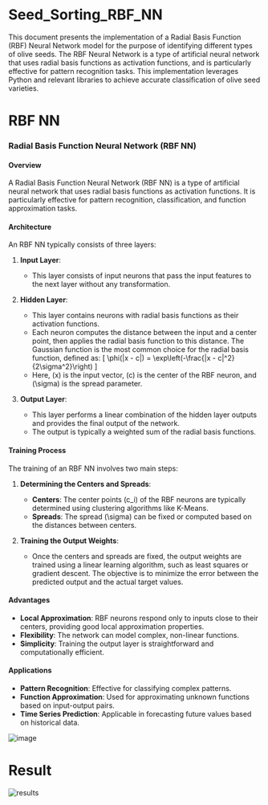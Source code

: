 # Seed_Sorting_RBF_NN

This document presents the implementation of a Radial Basis Function (RBF) Neural Network model for the purpose of identifying different types of olive seeds. The RBF Neural Network is a type of artificial neural network that uses radial basis functions as activation functions, and is particularly effective for pattern recognition tasks. This implementation leverages Python and relevant libraries to achieve accurate classification of olive seed varieties.

# RBF NN

### Radial Basis Function Neural Network (RBF NN)

#### Overview
A Radial Basis Function Neural Network (RBF NN) is a type of artificial neural network that uses radial basis functions as activation functions. It is particularly effective for pattern recognition, classification, and function approximation tasks.

#### Architecture
An RBF NN typically consists of three layers:

1. **Input Layer**: 
   - This layer consists of input neurons that pass the input features to the next layer without any transformation.

2. **Hidden Layer**: 
   - This layer contains neurons with radial basis functions as their activation functions. 
   - Each neuron computes the distance between the input and a center point, then applies the radial basis function to this distance. The Gaussian function is the most common choice for the radial basis function, defined as:
     \[
     \phi(\|x - c\|) = \exp\left(-\frac{\|x - c\|^2}{2\sigma^2}\right)
     \]
   - Here, \(x\) is the input vector, \(c\) is the center of the RBF neuron, and \(\sigma\) is the spread parameter.

3. **Output Layer**: 
   - This layer performs a linear combination of the hidden layer outputs and provides the final output of the network.
   - The output is typically a weighted sum of the radial basis functions.

#### Training Process
The training of an RBF NN involves two main steps:

1. **Determining the Centers and Spreads**:
   - **Centers**: The center points \(c_i\) of the RBF neurons are typically determined using clustering algorithms like K-Means.
   - **Spreads**: The spread \(\sigma\) can be fixed or computed based on the distances between centers.

2. **Training the Output Weights**:
   - Once the centers and spreads are fixed, the output weights are trained using a linear learning algorithm, such as least squares or gradient descent. The objective is to minimize the error between the predicted output and the actual target values.

#### Advantages
- **Local Approximation**: RBF neurons respond only to inputs close to their centers, providing good local approximation properties.
- **Flexibility**: The network can model complex, non-linear functions.
- **Simplicity**: Training the output layer is straightforward and computationally efficient.

#### Applications
- **Pattern Recognition**: Effective for classifying complex patterns.
- **Function Approximation**: Used for approximating unknown functions based on input-output pairs.
- **Time Series Prediction**: Applicable in forecasting future values based on historical data.

![image](https://github.com/dhananjay-ryu-jin-sama/Seed_Sorting_RBF_NN/assets/144810835/1aa5f190-b0d0-4884-81f9-18e81b5c978c)

# Result

![results](https://github.com/dhananjay-ryu-jin-sama/Seed_Sorting_RBF_NN/assets/144810835/091be4fb-480c-445f-8009-08827a49e8ba)


